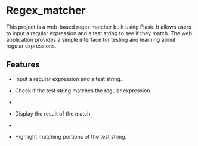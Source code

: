 # Regex_matcher
This project is a web-based regex matcher built using Flask. It allows users to input a regular expression and a test string to see if they match. The web application provides a simple interface for testing and learning about regular expressions.

## Features
- Input a regular expression and a test string.

- Check if the test string matches the regular expression.
- 
- Display the result of the match.
- 
- Highlight matching portions of the test string.
